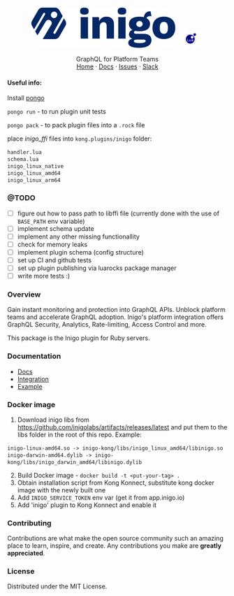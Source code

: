 <br />
<div align="center">
  <img src="./assets/inigo.svg">
  <img height="40" src="./assets/lua.svg">
  <p align="center">
    GraphQL for Platform Teams
    <br />
    <a href="https://inigo.io">Home</a>
    ·
    <a href="https://docs.inigo.io/">Docs</a>
    ·
    <a href="https://github.com/inigolabs/inigo-kong/issues">Issues</a>
    ·
    <a href="https://slack.inigo.io/">Slack</a>
  </p>
</div>

#### Useful info:
Install [pongo](https://github.com/Kong/kong-pongo)

`pongo run` - to run plugin unit tests

`pongo pack` - to pack plugin files into a `.rock` file

place *inigo_ffi* files into `kong.plugins/inigo` folder:
```
handler.lua
schema.lua
inigo_linux_native
inigo_linux_amd64       
inigo_linux_arm64
```

### @TODO

- [ ] figure out how to pass path to libffi file (currently done with the use of `BASE_PATH` env variable)
- [ ] implement schema update
- [ ] implement any other missing functionallity
- [ ] check for memory leaks
- [ ] implement plugin schema (config structure)
- [ ] set up CI and github tests
- [ ] set up plugin publishing via luarocks package manager
- [ ] write more tests :)

### Overview
Gain instant monitoring and protection into GraphQL APIs. Unblock platform teams and accelerate GraphQL adoption.
Inigo's platform integration offers GraphQL Security, Analytics, Rate-limiting, Access Control and more.  

This package is the Inigo plugin for Ruby servers.

### Documentation
* [Docs](https://docs.inigo.io/)
* [Integration](https://docs.inigo.io/product/agent_installation/kong)
* [Example](https://github.com/inigolabs/inigo-rb/tree/master/kong)

### Docker image

1. Download inigo libs from https://github.com/inigolabs/artifacts/releases/latest and put them to the libs folder in the root of this repo. Example:

```
inigo-linux-amd64.so -> inigo-kong/libs/inigo_linux_amd64/libinigo.so
inigo-darwin-amd64.dylib -> inigo-kong/libs/inigo_darwin_amd64/libinigo.dylib
```

2. Build Docker image - ```docker build -t <put-your-tag> .```
3. Obtain installation script from Kong Konnect, substitute kong docker image with the newly built one
4. Add `INIGO_SERVICE_TOKEN` env var (get it from app.inigo.io)
5. Add 'inigo' plugin to Kong Konnect and enable it

### Contributing
Contributions are what make the open source community such an amazing place to learn, inspire, and create. Any contributions you make are **greatly appreciated**.

### License
Distributed under the MIT License.
